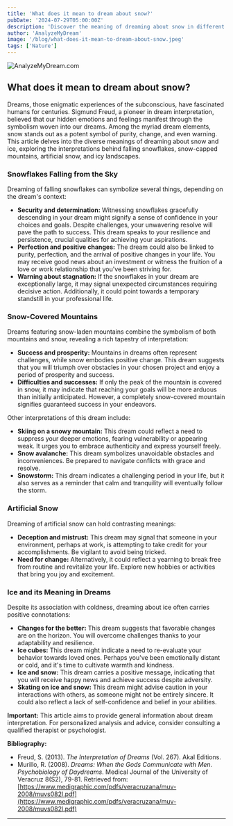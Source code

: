 ```yaml
---
title: 'What does it mean to dream about snow?'
pubDate: '2024-07-29T05:00:00Z'
description: 'Discover the meaning of dreaming about snow in different contexts: falling flakes, snow on mountains, artificial and ice.'
author: 'AnalyzeMyDream'
image: '/blog/what-does-it-mean-to-dream-about-snow.jpeg'
tags: ['Nature']
---
```


![AnalyzeMyDream.com](/blog/what-does-it-mean-to-dream-about-snow.jpeg)

## What does it mean to dream about snow?

Dreams, those enigmatic experiences of the subconscious, have fascinated humans for centuries. Sigmund Freud, a pioneer in dream interpretation, believed that our hidden emotions and feelings manifest through the symbolism woven into our dreams. Among the myriad dream elements, snow stands out as a potent symbol of purity, change, and even warning. This article delves into the diverse meanings of dreaming about snow and ice, exploring the interpretations behind falling snowflakes, snow-capped mountains, artificial snow, and icy landscapes.

### Snowflakes Falling from the Sky

Dreaming of falling snowflakes can symbolize several things, depending on the dream's context:

- **Security and determination:** Witnessing snowflakes gracefully descending in your dream might signify a sense of confidence in your choices and goals. Despite challenges, your unwavering resolve will pave the path to success. This dream speaks to your resilience and persistence, crucial qualities for achieving your aspirations.
- **Perfection and positive changes:** The dream could also be linked to purity, perfection, and the arrival of positive changes in your life. You may receive good news about an investment or witness the fruition of a love or work relationship that you've been striving for.
- **Warning about stagnation:** If the snowflakes in your dream are exceptionally large, it may signal unexpected circumstances requiring decisive action. Additionally, it could point towards a temporary standstill in your professional life.

### Snow-Covered Mountains

Dreams featuring snow-laden mountains combine the symbolism of both mountains and snow, revealing a rich tapestry of interpretation:

- **Success and prosperity:** Mountains in dreams often represent challenges, while snow embodies positive change. This dream suggests that you will triumph over obstacles in your chosen project and enjoy a period of prosperity and success.
- **Difficulties and successes:** If only the peak of the mountain is covered in snow, it may indicate that reaching your goals will be more arduous than initially anticipated. However, a completely snow-covered mountain signifies guaranteed success in your endeavors.

Other interpretations of this dream include:

- **Skiing on a snowy mountain:** This dream could reflect a need to suppress your deeper emotions, fearing vulnerability or appearing weak. It urges you to embrace authenticity and express yourself freely.
- **Snow avalanche:** This dream symbolizes unavoidable obstacles and inconveniences. Be prepared to navigate conflicts with grace and resolve.
- **Snowstorm:** This dream indicates a challenging period in your life, but it also serves as a reminder that calm and tranquility will eventually follow the storm.

### Artificial Snow

Dreaming of artificial snow can hold contrasting meanings:

- **Deception and mistrust:** This dream may signal that someone in your environment, perhaps at work, is attempting to take credit for your accomplishments. Be vigilant to avoid being tricked.
- **Need for change:** Alternatively, it could reflect a yearning to break free from routine and revitalize your life. Explore new hobbies or activities that bring you joy and excitement.

### Ice and its Meaning in Dreams

Despite its association with coldness, dreaming about ice often carries positive connotations:

- **Changes for the better:** This dream suggests that favorable changes are on the horizon. You will overcome challenges thanks to your adaptability and resilience.
- **Ice cubes:** This dream might indicate a need to re-evaluate your behavior towards loved ones. Perhaps you've been emotionally distant or cold, and it's time to cultivate warmth and kindness.
- **Ice and snow:** This dream carries a positive message, indicating that you will receive happy news and achieve success despite adversity.
- **Skating on ice and snow:** This dream might advise caution in your interactions with others, as someone might not be entirely sincere. It could also reflect a lack of self-confidence and belief in your abilities.

**Important:** This article aims to provide general information about dream interpretation. For personalized analysis and advice, consider consulting a qualified therapist or psychologist.

**Bibliography:**

- Freud, S. (2013). *The Interpretation of Dreams* (Vol. 267). Akal Editions.
- Murillo, R. (2008). *Dreams: When the Gods Communicate with Men. Psychobiology of Daydreams*. Medical Journal of the University of Veracruz 8(S2), 79-81. Retrieved from: [https://www.medigraphic.com/pdfs/veracruzana/muv-2008/muvs082l.pdf](https://www.medigraphic.com/pdfs/veracruzana/muv-2008/muvs082l.pdf)

---